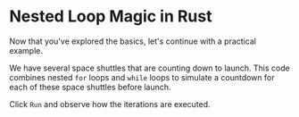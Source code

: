 # Nested Loop Magic in Rust

Now that you've explored the basics, let's continue with a practical example.

We have several space shuttles that are counting down to launch. This code combines nested `for` loops and `while` loops to simulate a countdown for each of these space shuttles before launch.

Click `Run` and observe how the iterations are executed.
